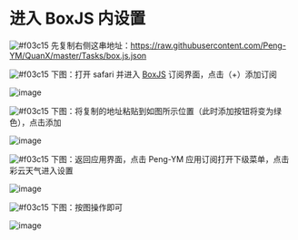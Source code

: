 # 进入 BoxJS 内设置

![#f03c15](https://placehold.it/15/f03c15/000000?text=+) 先复制右侧这串地址：https://raw.githubusercontent.com/Peng-YM/QuanX/master/Tasks/box.js.json

![#f03c15](https://placehold.it/15/f03c15/000000?text=+) 下图：打开 safari 并进入 [BoxJS](http://boxjs.com) 订阅界面，点击（+）添加订阅

![image](https://raw.githubusercontent.com/chiupam/tutorial-image/master/QuantumultX/caiyun_boxjs_2.png)

![#f03c15](https://placehold.it/15/f03c15/000000?text=+) 下图：将复制的地址粘贴到如图所示位置（此时添加按钮将变为绿色），点击添加

![image](https://raw.githubusercontent.com/chiupam/tutorial-image/master/QuantumultX/caiyun_boxjs_3.png)

![#f03c15](https://placehold.it/15/f03c15/000000?text=+) 下图：返回应用界面，点击 Peng-YM 应用订阅打开下级菜单，点击彩云天气进入设置

![image](https://raw.githubusercontent.com/chiupam/tutorial-image/master/QuantumultX/caiyun_boxjs_4.png)

![#f03c15](https://placehold.it/15/f03c15/000000?text=+) 下图：按图操作即可

![image](https://raw.githubusercontent.com/chiupam/tutorial-image/master/QuantumultX/caiyun_boxjs_5.png)
